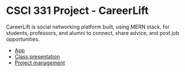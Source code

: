 # CSCI 331 Project - CareerLift 

CareerLift is social networking platform built, using MERN stack, for students, professors, and alumni to connect, share advice, and post job opportunities.

* [App](https://careerlitz.herokuapp.com/)
* [Class presentation](presentation/csci331.pdf)
* [Project management](https://github.com/alyssanewhart/combined-app/projects/1)
